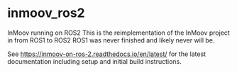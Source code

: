 # inmoov_ros2
InMoov running on ROS2
This is the reimplementation of the InMoov project in from ROS1 to ROS2
ROS1 was never finished and likely never will be.

See https://inmoov-on-ros-2.readthedocs.io/en/latest/ for the latest documentation including setup and initial build instructions.